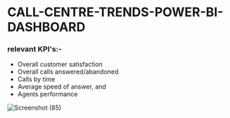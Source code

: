 # CALL-CENTRE-TRENDS-POWER-BI-DASHBOARD

### relevant KPI's:-

-  Overall customer satisfaction
-  Overall calls answered/abandoned
-  Calls by time
-  Average speed of answer, and
-  Agents performance


![Screenshot (85)](https://github.com/eldhose-95/CALL-CENTRE-TRENDS-POWER-BI-DASHBOARD/assets/83853757/86da9023-6c2f-45b3-9e61-63e6f64ae6c6)
